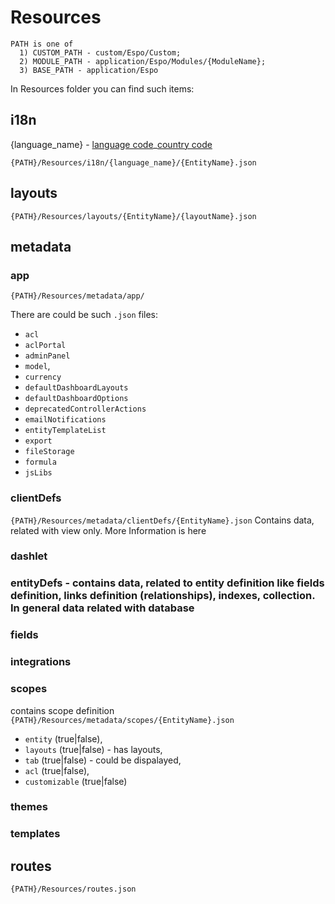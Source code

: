 # Resources

```
PATH is one of 
  1) CUSTOM_PATH - custom/Espo/Custom;
  2) MODULE_PATH - application/Espo/Modules/{ModuleName};
  3) BASE_PATH - application/Espo

```
In Resources folder you can find such items:
## i18n 
{language_name} - [language code](https://en.wikipedia.org/wiki/ISO_639-1)_[country code](https://en.wikipedia.org/wiki/ISO_3166-1_alpha-2)

`{PATH}/Resources/i18n/{language_name}/{EntityName}.json`
 
## layouts

`{PATH}/Resources/layouts/{EntityName}/{layoutName}.json`

## metadata

### app
`{PATH}/Resources/metadata/app/`

There are could be such `.json` files:
- `acl`
- `aclPortal`
- `adminPanel`
- `model`,
- `currency`
- `defaultDashboardLayouts`
- `defaultDashboardOptions`
- `deprecatedControllerActions`
- `emailNotifications`
- `entityTemplateList`
- `export`
- `fileStorage`
- `formula`
- `jsLibs`
        
### clientDefs 
`{PATH}/Resources/metadata/clientDefs/{EntityName}.json`
Contains data, related with view only. More Information is here

    
### dashlet
### entityDefs - contains data, related to entity definition like fields definition, links definition (relationships), indexes, collection. In general data related with database
### fields
### integrations
### scopes
contains scope definition
`{PATH}/Resources/metadata/scopes/{EntityName}.json`
- `entity` (true|false),
- `layouts` (true|false) - has layouts,
- `tab` (true|false) - could be dispalayed,
- `acl` (true|false),
- `customizable` (true|false)

### themes
### templates
    
## routes 
`{PATH}/Resources/routes.json`

